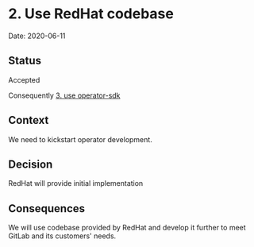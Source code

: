 # 2. Use RedHat codebase

Date: 2020-06-11

## Status

Accepted

Consequently [3. use operator-sdk](0003-use-operator-sdk.md)

## Context

We need to kickstart operator development.

## Decision

RedHat will provide initial implementation

## Consequences

We will use codebase provided by RedHat and develop it further to meet GitLab and its customers' needs. 

